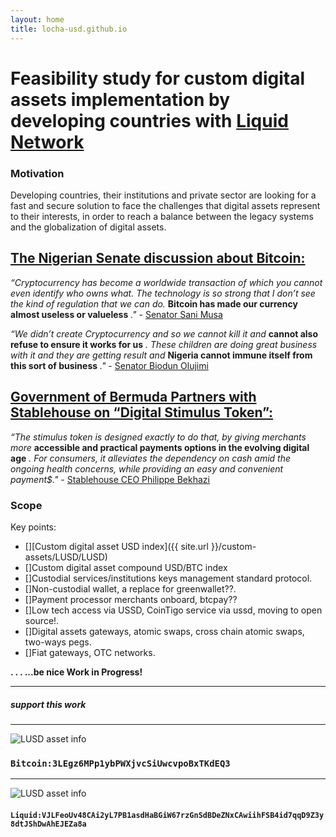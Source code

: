 ```yaml
---
layout: home
title: locha-usd.github.io
---
```



# Feasibility study for custom digital assets implementation by developing countries with [Liquid Network](https://docs.blockstream.com/liquid/technical_overview.html)

### Motivation

Developing countries, their institutions and private sector are looking for a fast and secure solution to face the challenges that digital assets represent to their interests, in order to reach a balance between the legacy systems and the globalization of digital assets.


## [The Nigerian Senate discussion about Bitcoin:](https://twitter.com/NGRSenate/status/1359801227052220416)

_“Cryptocurrency has become a worldwide transaction of which you cannot even identify who owns what. The technology is so strong that I don’t see the kind of regulation that we can do._ __Bitcoin has made our currency almost useless or valueless__ _."_ - [Senator Sani Musa](https://twitter.com/NGRSenate/status/1359835689513271301)

_“We didn’t create Cryptocurrency and so we cannot kill it and_ __cannot also refuse to ensure it works for us__ _. These children are doing great business with it and they are getting result and_ __Nigeria cannot immune itself from this sort of business__ _."_ - [Senator Biodun Olujimi](https://twitter.com/NGRSenate/status/1359836204955533313)


## [Government of Bermuda Partners with Stablehouse on “Digital Stimulus Token”:](https://www.google.com/search?client=ubuntu&hs=rqg&channel=fs&ei=dcpOYKbZONHl5gLRsZvoDw&q=Government+of+Bermuda+digital+currency&oq=Government+of+Bermuda+digital+currency&gs_lcp=Cgdnd3Mtd2l6EAMyBQghEKABMgUIIRCgAToICCEQFhAdEB46BAghEApQ9mVY_npg6X5oAnAAeACAAYoDiAGLF5IBCDAuMTAuNC4xmAEAoAEBqgEHZ3dzLXdpesABAQ&sclient=gws-wiz&ved=0ahUKEwjm57eGpLHvAhXRslkKHdHYBv0Q4dUDCAw&uact=5)

_“The stimulus token is designed exactly to do that, by giving merchants more_ __accessible and practical payments options in the evolving digital age__ _. For consumers, it alleviates the dependency on cash amid the ongoing health concerns, while providing an easy and convenient payment$."_ - [Stablehouse CEO Philippe Bekhazi](https://www.crowdfundinsider.com/2020/09/166037-government-of-bermuda-partners-with-stablehouse-on-digital-stimulus-token/)

### Scope

Key points:

* [][Custom digital asset USD index]({{ site.url }}/custom-assets/LUSD/LUSD) 
* []Custom digital asset compound USD/BTC index                         
* []Custodial services/institutions keys management standard protocol.                                         
* []Non-custodial wallet, a replace for greenwallet??.
* []Payment processor merchants onboard, btcpay??
* []Low tech access via USSD, CoinTigo service via ussd, moving to open source!.  
* []Digital assets gateways, atomic swaps, cross chain atomic swaps, two-ways pegs.
* []Fiat gateways, OTC networks.



__. . . ...be nice Work in Progress!__







***




##### _support this work_



***


<img class="" alt="LUSD asset info" src="{{ site.url }}/images/bitcoin_qr_s.png" />

### `Bitcoin:3LEgz6MPp1ybPWXjvcSiUwcvpoBxTKdEQ3`

***


<img class="" alt="LUSD asset info" src="{{ site.url }}/images/liquid_qr_s.png" />

#### `Liquid:VJLFeoUv48CAi2yL7PB1asdHaBGiW67rzGnSdBDeZNxCAwiihFSB4id7qqD9Z3y8dtJShDwAhEJEZa8a`

